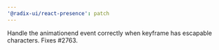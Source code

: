 ```yaml
---
'@radix-ui/react-presence': patch
---
```


Handle the animationend event correctly when keyframe has escapable characters. Fixes #2763.
